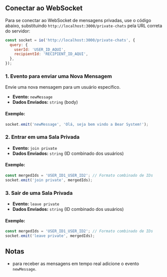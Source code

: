 
## Conectar ao WebSocket

Para se conectar ao WebSocket de mensagens privadas, use o código abaixo, substituindo `http://localhost:3000/private-chats` pela URL correta do servidor:

```javascript
const socket = io('http://localhost:3000/private-chats', {
  query: {
    userId: 'USER_ID_AQUI',
    recipientId: 'RECIPIENT_ID_AQUI',
  },
});
```
### 1. Evento para enviar uma Nova Mensagem

Envie uma nova mensagem para um usuário específico.

- **Evento:** `newMessage`
- **Dados Enviados:** `string` (body)

#### Exemplo:

```javascript
socket.emit('newMessage', 'Olá, seja bem vindo a Bear System!');
```


### 2. Entrar em uma Sala Privada

- **Evento:** `join private`
- **Dados Enviados:** `string` (ID combinado dos usuários)

#### Exemplo:

```javascript
const mergedIds = 'USER_ID1_USER_ID2'; // Formato combinado de IDs
socket.emit('join private', mergedIds);
```

### 3. Sair de uma Sala Privada

- **Evento:** `leave private`
- **Dados Enviados:** `string` (ID combinado dos usuários)

#### Exemplo:

```javascript
const mergedIds = 'USER_ID1_USER_ID2'; // Formato combinado de IDs
socket.emit('leave private', mergedIds);
```

## Notas
- para receber as mensagens em tempo real adicione o evento `newMessage`.


